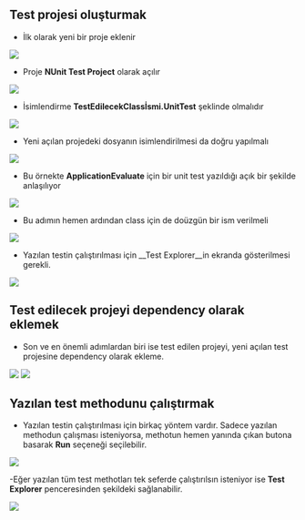 ## Test projesi oluşturmak

- İlk olarak yeni bir proje eklenir

![](TestProjeOluşturma/01.jpg)


- Proje **NUnit Test Project** olarak açılır

![](TestProjeOluşturma/02.jpg)


- İsimlendirme **TestEdilecekClassİsmi.UnitTest** şeklinde olmalıdır

![](TestProjeOluşturma/03.jpg)


- Yeni açılan projedeki dosyanın isimlendirilmesi da doğru yapılmalı

![](TestProjeOluşturma/04.jpg)


- Bu örnekte **ApplicationEvaluate** için bir unit test yazıldığı açık bir şekilde anlaşılıyor

![](TestProjeOluşturma/05.jpg)


- Bu adımın hemen ardından class için de doüzgün bir ism verilmeli

![](TestProjeOluşturma/06.jpg)


- Yazılan testin çalıştırılması için __Test Explorer__in ekranda gösterilmesi gerekli.

![](TestProjeOluşturma/07.jpg)



## Test edilecek projeyi dependency olarak eklemek

- Son ve en önemli adımlardan biri ise test edilen projeyi, yeni açılan test projesine dependency olarak ekleme.

![](TestProjeOluşturma/08.jpg)
![](TestProjeOluşturma/09.jpg)



## Yazılan test methodunu çalıştırmak

- Yazılan testin çalıştırılması için birkaç yöntem vardır. Sadece yazılan methodun çalışması isteniyorsa, methotun hemen yanında çıkan butona basarak **Run** seçeneği seçilebilir.

![](TestProjeOluşturma/10.jpg)


-Eğer yazılan tüm test methotları tek seferde çalıştırılsın isteniyor ise **Test Explorer** penceresinden şekildeki sağlanabilir.

![](TestProjeOluşturma/11.jpg)